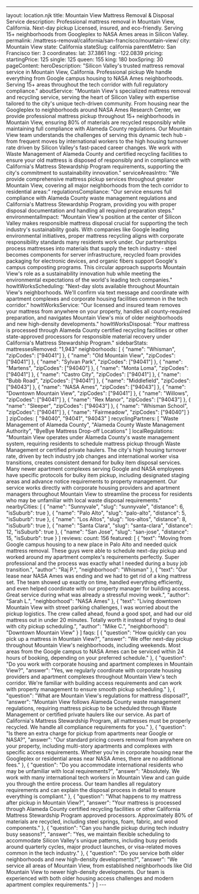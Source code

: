 ---
layout: location.njk
title: Mountain View Mattress Removal & Disposal Service
description: Professional mattress removal in Mountain View, California. Next-day pickup Licensed, insured, and eco-friendly. Serving 15+ neighborhoods from Googleplex to NASA Ames areas in Silicon Valley.
permalink: /mattress-removal/california/san-francisco/mountain-view/
city: Mountain View state: California stateSlug: california parentMetro: San Francisco tier: 3 coordinates: lat: 37.3861 lng: -122.0839 pricing: startingPrice: 125 single: 125 queen: 155 king: 180 boxSpring: 30 pageContent: heroDescription: "Silicon Valley's trusted mattress removal service in Mountain View, California. Professional pickup We handle everything from Google campus housing to NASA Ames neighborhoods. Serving 15+ areas throughout the tech corridor with full regulatory compliance." aboutService: "Mountain View's specialized mattress removal and recycling service, serving the heart of Silicon Valley with expertise tailored to the city's unique tech-driven community. From housing near the Googleplex to neighborhoods around NASA Ames Research Center, we provide professional mattress pickup throughout 15+ neighborhoods in Mountain View, ensuring 80% of materials are recycled responsibly while maintaining full compliance with Alameda County regulations. Our Mountain View team understands the challenges of serving this dynamic tech hub - from frequent moves by international workers to the high housing turnover rate driven by Silicon Valley's fast-paced career changes. We work with Waste Management of Alameda County and certified recycling facilities to ensure your old mattress is disposed of responsibly and in compliance with California's Mattress Stewardship Program requirements, supporting the city's commitment to sustainability innovation." serviceAreasIntro: "We provide comprehensive mattress pickup services throughout greater Mountain View, covering all major neighborhoods from the tech corridor to residential areas:" regulationsCompliance: "Our service ensures full compliance with Alameda County waste management regulations and California's Mattress Stewardship Program, providing you with proper disposal documentation and handling all required preparation steps." environmentalImpact: "Mountain View's position at the center of Silicon Valley makes responsible mattress disposal crucial for supporting the tech industry's sustainability goals. With companies like Google leading environmental initiatives, proper mattress recycling aligns with corporate responsibility standards many residents work under. Our partnerships process mattresses into materials that supply the tech industry - steel becomes components for server infrastructure, recycled foam provides packaging for electronic devices, and organic fibers support Google's campus composting programs. This circular approach supports Mountain View's role as a sustainability innovation hub while meeting the environmental expectations of the world's leading tech companies." howItWorksScheduling: "Next-day slots available throughout Mountain View's neighborhoods. We'll confirm via text message and coordinate with apartment complexes and corporate housing facilities common in the tech corridor." howItWorksService: "Our licensed and insured team removes your mattress from anywhere on your property, handles all county-required preparation, and navigates Mountain View's mix of older neighborhoods and new high-density developments." howItWorksDisposal: "Your mattress is processed through Alameda County certified recycling facilities or other state-approved processors for responsible material recovery under California's Mattress Stewardship Program." sidebarStats: mattressesRemoved: "1,943" neighborhoods: [ { "name": "Whisman", "zipCodes": ["94041"] }, { "name": "Old Mountain View", "zipCodes": ["94041"] }, { "name": "Sylvan Park", "zipCodes": ["94041"] }, { "name": "Martens", "zipCodes": ["94040"] }, { "name": "Monta Loma", "zipCodes": ["94041"] }, { "name": "Castro City", "zipCodes": ["94041"] }, { "name": "Bubb Road", "zipCodes": ["94041"] }, { "name": "Middlefield", "zipCodes": ["94043"] }, { "name": "NASA Ames", "zipCodes": ["94043"] }, { "name": "Downtown Mountain View", "zipCodes": ["94041"] }, { "name": "Willows", "zipCodes": ["94041"] }, { "name": "Rex Manor", "zipCodes": ["94043"] }, { "name": "Sleeper", "zipCodes": ["94043"] }, { "name": "Whisman School", "zipCodes": ["94041"] }, { "name": "Fairmeadow", "zipCodes": ["94040"] } ] zipCodes: [ "94040", "94041", "94043" ] recyclingPartners: [ "Waste Management of Alameda County", "Alameda County Waste Management Authority", "ByeBye Mattress Drop-off Locations" ] localRegulations: "Mountain View operates under Alameda County's waste management system, requiring residents to schedule mattress pickup through Waste Management or certified private haulers. The city's high housing turnover rate, driven by tech industry job changes and international worker visa transitions, creates consistent demand for bulky item disposal services. Many newer apartment complexes serving Google and NASA employees have specific protocols for bulky item pickup, including designated staging areas and advance notice requirements to property management. Our service works directly with corporate housing providers and apartment managers throughout Mountain View to streamline the process for residents who may be unfamiliar with local waste disposal requirements." nearbyCities: [ { "name": "Sunnyvale", "slug": "sunnyvale", "distance": 6, "isSuburb": true }, { "name": "Palo Alto", "slug": "palo-alto", "distance": 5, "isSuburb": true }, { "name": "Los Altos", "slug": "los-altos", "distance": 8, "isSuburb": true }, { "name": "Santa Clara", "slug": "santa-clara", "distance": 12, "isSuburb": true }, { "name": "San Jose", "slug": "san-jose", "distance": 15, "isSuburb": true } ] reviews: count: 156 featured: [ { "text": "Moving from Google campus housing to a new place in Palo Alto and needed quick mattress removal. These guys were able to schedule next-day pickup and worked around my apartment complex's requirements perfectly. Super professional and the process was exactly what I needed during a busy job transition.", "author": "Raj P.", "neighborhood": "Whisman" }, { "text": "Our lease near NASA Ames was ending and we had to get rid of a king mattress set. The team showed up exactly on time, handled everything efficiently, and even helped coordinate with our property manager for building access. Great service during what was already a stressful moving week.", "author": "Sarah L.", "neighborhood": "NASA Ames" }, { "text": "Living downtown Mountain View with street parking challenges, I was worried about the pickup logistics. The crew called ahead, found a good spot, and had our old mattress out in under 20 minutes. Totally worth it instead of trying to deal with city pickup scheduling.", "author": "Mike C.", "neighborhood": "Downtown Mountain View" } ] faqs: [ { "question": "How quickly can you pick up a mattress in Mountain View?", "answer": "We offer next-day pickup throughout Mountain View's neighborhoods, including weekends. Most areas from the Google campus to NASA Ames can be serviced within 24 hours of booking, depending on your preferred schedule." }, { "question": "Do you work with corporate housing and apartment complexes in Mountain View?", "answer": "Yes, we regularly coordinate with corporate housing providers and apartment complexes throughout Mountain View's tech corridor. We're familiar with building access requirements and can work with property management to ensure smooth pickup scheduling." }, { "question": "What are Mountain View's regulations for mattress disposal?", "answer": "Mountain View follows Alameda County waste management regulations, requiring mattress pickup to be scheduled through Waste Management or certified private haulers like our service. As part of California's Mattress Stewardship Program, all mattresses must be properly recycled. We handle all compliance requirements for you." }, { "question": "Is there an extra charge for pickup from apartments near Google or NASA?", "answer": "Our standard pricing covers removal from anywhere on your property, including multi-story apartments and complexes with specific access requirements. Whether you're in corporate housing near the Googleplex or residential areas near NASA Ames, there are no additional fees." }, { "question": "Do you accommodate international residents who may be unfamiliar with local requirements?", "answer": "Absolutely. We work with many international tech workers in Mountain View and can guide you through the entire process. Our team handles all regulatory requirements and can explain the disposal process in detail to ensure everything is compliant." }, { "question": "What happens to my mattress after pickup in Mountain View?", "answer": "Your mattress is processed through Alameda County certified recycling facilities or other California Mattress Stewardship Program approved processors. Approximately 80% of materials are recycled, including steel springs, foam, fabric, and wood components." }, { "question": "Can you handle pickup during tech industry busy seasons?", "answer": "Yes, we maintain flexible scheduling to accommodate Silicon Valley's unique patterns, including busy periods around quarterly cycles, major product launches, or visa-related moves common in the tech industry." }, { "question": "Do you service both older neighborhoods and new high-density developments?", "answer": "We service all areas of Mountain View, from established neighborhoods like Old Mountain View to newer high-density developments. Our team is experienced with both older housing access challenges and modern apartment complex requirements." } ] ---
